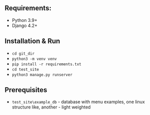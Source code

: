## Requirements:

* Python 3.9+
* Django 4.2+

## Installation & Run

* `cd git_dir`
* `python3 -m venv venv`
* `pip install -r requirements.txt`
* `cd test_site`
* `python3 manage.py runserver`

## Prerequisites

* `test_site\example_db` - database with menu examples, one linux structure like, another - light weighted
